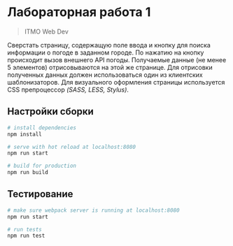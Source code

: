 # Лабораторная работа 1

> ITMO Web Dev

Сверстать страницу, содержащую поле ввода и кнопку для поиска информации о погоде в заданном городе. По нажатию на кнопку происходит вызов внешнего API погоды. Получаемые данные (не менее 5 элементов) отрисовываются на этой же странице. 
Для отрисовки полученных данных должен использоваться один из клиентских шаблонизаторов. Для визуального оформления страницы используется CSS препроцессор *(SASS, LESS, Stylus)*.

## Настройки сборки
``` bash
# install dependencies
npm install

# serve with hot reload at localhost:8080
npm run start

# build for production
npm run build
```

## Тестирование
``` bash
# make sure webpack server is running at localhost:8080
npm run start

# run tests
npm run test
```
